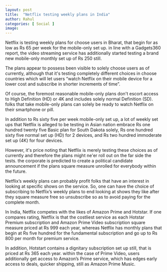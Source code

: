 ```yaml
---
layout: post
title:  "Netflix testing weekly plans in India"
author: Rahul
categories: [ Social ]
image: 
---
```

Netflix is testing weekly plans for choose users in Bharat, that begin for as low as Rs 65 per week for the mobile-only set up. in line with a Gadgets360 report, the video streaming service has additionally started testing a brand new mobile-only monthly set up of Rs 250 still.

The plans appear to possess been visible to solely choose users as of currently, although that it's testing completely different choices in choose countries which will let users “watch Netflix on their mobile device for a lower cost and subscribe in shorter increments of time”.

Of course, the foremost reasonable mobile-only plans don't escort access to High Definition (HD) or 4K and includes solely normal Definition (SD). folks that take mobile-only plans can solely be ready to watch Netflix on their smartphone or pill.

In addition to Rs sixty five per week mobile-only set up, a lot of weekly set ups that Netflix is alleged to be testing in Asian nation embrace Rs one hundred twenty five Basic plan for South Dakota solely, Rs one hundred sixty five normal set up (HD) for 2 devices, and Rs two hundred immoderate set up (4K) for four devices.

However, it's price noting that Netflix is merely testing these choices as of currently and therefore the plans might ne'er roll out on the far side the tests. the corporate is predicted to create a political candidate announcement if the plans square measure unrolled for everybody within the future.

Netflix’s weekly plans can probably profit folks that have an interest in looking at specific shows on the service. So, one can have the choice of subscribing to Netflix’s weekly plans to end looking at shows they like after they square measure free so unsubscribe so as to avoid paying for the complete month.

In India, Netflix competes with the likes of Amazon Prime and Hotstar. If one compares rating, Netflix is that the costliest service as each Hotstar Premium subscription and Amazon Prime Video subscription square measure priced at Rs 999 each year, whereas Netflix has monthly plans that begin at Rs five hundred for the fundamental subscription and go up to Rs 800 per month for premium service.

In addition, Hotstart contains a dignitary subscription set up still, that is priced at Rs 365 each year. within the case of Prime Video, users additionally get access to Amazon’s Prime service, which has edges early access to deals, quicker shipping, still as Amazon Prime Music.
